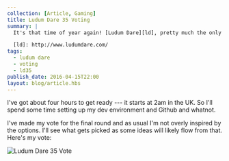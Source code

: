 ```yaml
---
collection: [Article, Gaming]
title: Ludum Dare 35 Voting
summary: |
  It's that time of year again! [Ludum Dare][ld], pretty much the only time I update this blog.

  [ld]: http://www.ludumdare.com/
tags: 
  - ludum dare
  - voting
  - ld35
publish_date: 2016-04-15T22:00
layout: blog/article.hbs
---
```


I've got about four hours to get ready --- it starts at <time datetime="2016-04-16T02:00">2am</time> in the UK. So I'll spend some time setting up my dev environment and Github and whatnot.

I've made my vote for the final round and as usual I'm not overly inspired by the options. I'll see what gets picked as some ideas will likely flow from that. Here's my vote:

![Ludum Dare 35 Vote](/media/img/ludum-dare-35-voting.jpg)
